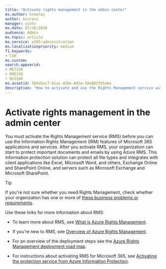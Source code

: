```yaml
---
title: "Activate rights management in the admin center"
ms.author: krowley
author: kccross
manager: scotv
ms.date: 07/16/2020
audience: Admin
ms.topic: article
ms.service: o365-administration
ms.localizationpriority: medium
f1.keywords:
- CSH
ms.custom: 
search.appverid:
- MET150
- MOE150
- BCS160
ms.assetid: 5b6d3ac7-b1ac-428e-b03e-50e882f85a6e
description: "How to activate and use the Rights Management service with Microsoft 365."
---
```


# Activate rights management in the admin center

You must activate the Rights Management service (RMS) before you can use the Information Rights Management (IRM) features of Microsoft 365 applications and services. After you activate RMS, your organization can start to protect important documents and emails by using Azure RMS. This information protection solution can protect all file types and integrates with client applications like Excel, Microsoft Word, and others, Exchange Online and SharePoint Online, and servers such as Microsoft Exchange and Microsoft SharePoint.
  
> [!TIP]
> If you're not sure whether you need Rights Management, check whether your organization has one or more of [these business problems or requirements](/azure/information-protection/what-is-azure-rms#business-problems-solved-by-azure-rights-management). 
  
Use these links for more information about RMS:
  
- To learn more about RMS, see [What is Azure Rights Management](/rights-management/understand-explore/what-is-azure-rms).

- If you're new to RMS, see [Overview of Azure Rights Management](/rights-management/understand-explore/azure-rights-management).

- For an overview of the deployment steps see the [Azure Rights Management deployment road map](/rights-management/plan-design/deployment-roadmap).

- For instructions about activating RMS for Microsoft 365, see [Activating the protection service from Azure Information Protection](/azure/information-protection/activate-service).